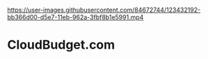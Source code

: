 

https://user-images.githubusercontent.com/84672744/123432192-bb366d00-d5e7-11eb-962a-3fbf8b1e5991.mp4

# CloudBudget.com
